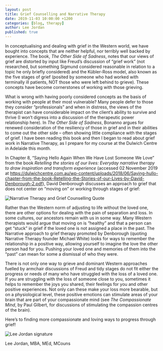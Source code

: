 ```yaml
---
layout: post
title: Grief Counselling and Narrative Therapy
date: 2019-11-03 10:00:00 +1200
categories: [blog, therapy]
author: Lee Jordan
published: true
---
```


<p>In conceptualising and dealing with grief in the Western world, we have bought into concepts that are neither helpful, nor terribly well backed by experience. The book, <i>The Other Side of Sadness</i>, notes that our views of grief are distorted by input like Freud’s discussion of “grief work” (not researched, but something Sigmund considered reasonable in relation to a topic he only briefly considered) and the Kübler-Ross model, also known as the five stages of grief (posited by someone who had worked with terminally ill patients, NOT those who were left behind to grieve). These concepts have become cornerstones of working with those grieving.

<p>What is wrong with having poorly considered concepts as the basis of working with people at their most vulnerable? Many people defer to those they consider “professionals” and when in distress, the views of the therapist can have considerable impact on the client’s ability to survive and thrive (I won’t digress into a discussion of the therapeutic power relationship here). In <i>The Other Side of Sadness</i>, Bonanno argues for renewed consideration of the resiliency of those in grief and in their abilities to come out the other side – often showing little compliance with the stages of grief. I have been reading this book and then I began to read about grief work in Narrative Therapy, as I prepare for my course at the Dulwich Centre in Adelaide this month.</p>

<p>In Chapter 8, “Saying Hello Again When We Have Lost Someone We Love” from the book <i>Retelling the stories of our lives: Everyday narrative therapy to draw inspiration and transform experience</i> (accessed 02 November 2019 at <a href="https://dulwichcentre.com.au/wp-content/uploads/2018/06/Saying-hullo-chapter-from-the-book-Retelling-the-Stories-of-our-Lives-by-David-Denborough-2.pdf" alt="Narrative Therapy for Grief" rel="nofollow" target="_blank">https://dulwichcentre.com.au/wp-content/uploads/2018/06/Saying-hullo-chapter-from-the-book-Retelling-the-Stories-of-our-Lives-by-David-Denborough-2.pdf</a>), David Denborough discusses an approach to grief that does not center on “moving on” or working through stages of grief:</p>

<p><img class="img-border" src="https://therapyaroha.co.nz/public/assets/images/narrative-therapy-and-grief-counselling-quote.png" alt="Narrative Therapy and Grief Counselling Quote"></p>

<p>Rather than the Western norm of adjusting to life without the loved one, there are other options for dealing with the pain of separation and loss. In some cultures, our ancestors remain with us in some way. Many Western therapists would argue that moving on is “healthy” and that a person can get “stuck” in grief if the loved one is not assigned a place in the past. The Narrative approach to grief therapy promoted by Denborough (quoting Narrative Therapy founder Michael White) looks for ways to remember the relationship in a positive way, allowing yourself to imagine the love the other person had for you. Pushing your loved one and memories of them into the “past” can mean for some a dismissal of who they were.</p>

<p>There is not only one way to grieve and dominant Western approaches fuelled by armchair discussions of Freud and tidy stages do not fit either the progress or needs of many who have struggled with the loss of a loved one. If you are struggling with the loss of someone close to you, sometimes it helps to remember the joys you shared, their feelings for you and other positive experiences. Not only can these make your loss more bearable, but on a physiological level, these positive emotions can stimulate areas of your brain that are part of your compassionate mind (see <i>The Compassionate Mind</i>, by Paul Gilbert, for discussions of stimulating the compassion centres of the brain).</p>

<p>Here’s to finding more compassionate and loving ways to progress through grief!</p>

<img src="https://therapyaroha.co.nz/public/assets/images/lee-jordan.png" alt="Lee Jordan signature">

Lee Jordan, MBA, MEd, MCouns